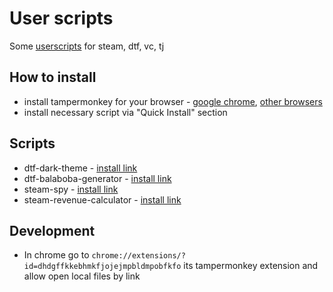 # User scripts

Some [userscripts](https://en.wikipedia.org/wiki/Userscript) for steam, dtf, vc, tj

## How to install

- install tampermonkey for your browser - [google chrome](https://chrome.google.com/webstore/detail/tampermonkey/dhdgffkkebhmkfjojejmpbldmpobfkfo?hl=en), [other browsers](https://www.tampermonkey.net/?ext=dhdg&browser=chrome)
- install necessary script via "Quick Install" section

## Scripts

- dtf-dark-theme - [install link](https://github.com/Ciberusps/user-scripts/raw/main/dtf-dark-theme/dtf-dark-theme.user.js)
- dtf-balaboba-generator - [install link](https://github.com/Ciberusps/user-scripts/raw/main/dtf-balaboba-generator/dtf-balaboba-generator.user.js)
- steam-spy - [install link](https://github.com/Ciberusps/user-scripts/raw/main/steam-spy/steam-spy.user.js)
- steam-revenue-calculator - [install link](https://github.com/Ciberusps/user-scripts/raw/main/steam-revenue-calculator/steam-revenue-calculator.user.js)

## Development

- In chrome go to `chrome://extensions/?id=dhdgffkkebhmkfjojejmpbldmpobfkfo` its tampermonkey extension and allow open local files by link

